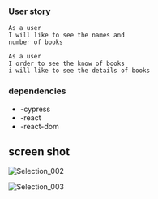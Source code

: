 
### User story
```
As a user 
I will like to see the names and
number of books
```
```
As a user 
I order to see the know of books
i will like to see the details of books
```

### dependencies

* -cypress
* -react
* -react-dom

## screen shot
![Selection_002](https://user-images.githubusercontent.com/59358386/123507079-e2cd1a00-d667-11eb-93f8-efaa0e48e9e5.png)


![Selection_003](https://user-images.githubusercontent.com/59358386/123507076-dcd73900-d667-11eb-9358-5d55cf8acd86.png)

